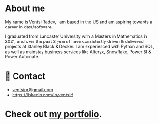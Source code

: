 # About me

My name is Ventsi Radev, I am based in the US and am aspiring towards a career in data/software.

I graduated from Lancaster University with a Masters in Mathematics in 2021, and over the past 2 years I have consistently driven & delivered projects at Stanley Black & Decker. I am experienced with Python and SQL, as well as mainstay business services like Alteryx, Snowflake, Power BI & Power Automate.

# 📧 Contact
- ventsipr@gmail.com
- https://linkedin.com/in/ventsir/

# Check out [my portfolio](./Portfolio).

<!---
ventsiR/ventsiR is a ✨ special ✨ repository because its `README.md` (this file) appears on your GitHub profile.
You can click the Preview link to take a look at your changes.
--->
